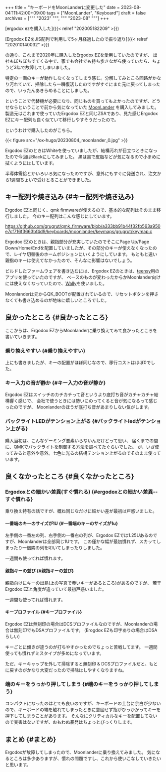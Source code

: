 +++
title = "キーボードをMoonLanderに変更した"
date = 2023-08-04T11:42:00+09:00
tags = ["MoonLander", "Keyboard"]
draft = false
archives = ["""
  "2023"
  """, """
  "2023-08"
  """]
+++

[ergodox ezを購入した]({{< relref "202005182209" >}})

[Ergodox EZをJIS配列で利用して5ヶ月経過したので振り返り]({{< relref "202010140032" >}})

の通り、これまで2020年に購入したErgodox EZを愛用していたのですが、
出社もぼちぼちでてくる中で、家でも会社でも持ち歩きながら使っていたら、ちょうど3年で故障してしまいました。

特定の一画のキーが動作しなくなってしまう感じ。分解してみところ回路がかなり汚れていて、掃除したら一瞬復活したのですがすぐにまた元に戻ってしまったので、いったんあきらめることにしました。

ということで代替機が必要になり、同じものを買ってもよかったのですが、どうせならということで前から気になっていた [MoonLander](https://www.zsa.io/moonlander/) を購入してみました。
製造元はこれまで使っていたErgodox EZと同じZSAであり、見た感じErgodox EZにキー配列も良く似ていて移行しやすそうだったので。

というわけで購入したのがこちら。

{{< figure src="/ox-hugo/20230804_moonlander_0.jpg" >}}

Ergodox EZのときはWhiteを使っていましたが、結構汚れが目立つときになったので今回はBlackにしてみました。
黒は黒で皮脂などが気になるので小まめに拭くようにはしています。

半導体需給とかいろいろ気になったのですが、意外にもすぐに発送され、注文から1週間ちょいで受けとることができました。


## キー配列や焼き込み {#キー配列や焼き込み}

Ergodox EZと同じく、qmk firmwareが使えるので、基本的な配列はそのまま移行しました。
今のキー配列はこんな感じにしています。

<https://github.com/grugrut/qmk_firmware/blob/a333bb91b44f32fb563a950e7cf716f3663bf4d9/keyboards/moonlander/keymaps/grugrut/keymap.c>

Ergodox EZのときは、親指部分が充実していたのでそこにPage Up/Page Down/Home/Endを配置していましたが、その部分のキーが使えなくなったので、レイヤ切替後のホームポジションにいくようにしています。
もともと遠い親指のキーは使えてなかったので、そんなに影響はないでしょう。

ビルドしたファームウェアを書き込むには、Ergodox EZのときは、[teensy](https://www.pjrc.com/teensy/loader.html)用のアプリを使っていたのですが、
ベースのものが変わったからかMoonlander向けには使えなくなっていたので、[Wally](https://www.zsa.io/wally/)を使いました。

Moonlanderは元からQK_BOOTが配置されているので、リセットボタンを押さなくても書き込めるのが地味に嬉しいところでした。


## 良かったところ {#良かったところ}

ここからは、Ergodox EZからMoonlanderに乗り換えてみて良かったところを書いていきます。


### 乗り換えやすい {#乗り換えやすい}

上にも書きましたが、キーの配置がほぼ同じなので、移行コストはほぼ0でした。


### キー入力の音が静か {#キー入力の音が静か}

Ergodox EZはスイッチのカチカチって音というより底打ち音がカチャカチャ結構響く感じで、
会社で使うときには勢いにのってくると音が気になるって感じったのですが、
Moonlanderのほうが底打ち音があまりしない気がします。


### バックライトLEDがテンション上がる {#バックライトledがテンション上がる}

購入当初は、こんなゲーミング要素いらないんだけどって思い、
届くまでの間に、QMKでバックライトを制御する方法を調べてたぐらいでした。
が、いざ使ってみると意外や意外。七色に光るの結構テンション上がるのでそのまま使っています。


## 良くなかったところ {#良くなかったところ}


### Ergodoxとの細かい差異(すぐ慣れる) {#ergodoxとの細かい差異--すぐ慣れる}

乗り換え特有の話ですが、概ね同じなだけに細かい差が最初は戸惑いました。


#### 一番端のキーのサイズが1U {#一番端のキーのサイズが1u}

左手側の一番左の列、右手側の一番右の列が、Ergodox EZでは1.25Uあるのですが、Moonlanderは全部同じ1Uです。
この僅かな幅が最初慣れず、スカッてしまったり一個隣の列を叩いてしまったりしました。

一週間も使ってれば慣れます。


#### 親指キーの並び {#親指キーの並び}

親指向けにキーの出島(上の写真で赤いキーがあるところ)があるのですが、
若干Ergodox EZと角度が違っていて最初戸惑いました。

一週間も使ってれば慣れます。


#### キープロファイル {#キープロファイル}

Ergodox EZは無刻印の場合はDCSプロファイルなのですが、Moonlanderの場合は無刻印でもDSAプロファイルです。
(Erogdox EZも印字ありの場合はDSAらしい)

キーごとに傾きが違うのが打ちやすかったのでちょっと苦戦してます。
一週間使っても慣れずミスタイプが多めになっています。

ただ、キーキャップを外して掃除すると無刻印 &amp; DCSプロファイルだと、もとに戻すのがかなり大変だったので掃除はしやすくなりますね。


### 端のキーをうっかり押してしまう {#端のキーをうっかり押してしまう}

コンパクトになったのはとても良いのですが、キーボードの土台に余白が少ないので、キーボードの端を触れてしまったときに意図せず指がひっかかってキーを押下してしまうことがあります。
そんなにクリティカルなキーを配置してないので実害はないですが、おもわぬ暴発はちょっとびっくりします。


## まとめ {#まとめ}

Ergodoxが故障してしまったので、Moonlanderに乗り換えてみました。
気になるところは多少ありますが、慣れの問題ですし、これから使いこなしていきたいと思います。
